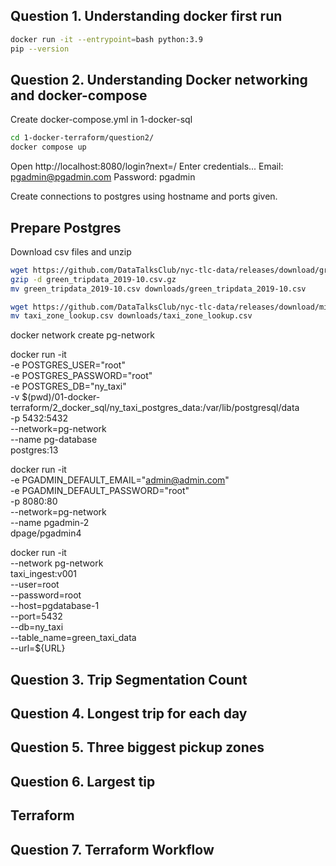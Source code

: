 ## Question 1. Understanding docker first run 
```bash
docker run -it --entrypoint=bash python:3.9
pip --version
```

## Question 2. Understanding Docker networking and docker-compose
Create docker-compose.yml in 1-docker-sql
```bash
cd 1-docker-terraform/question2/
docker compose up
```
Open http://localhost:8080/login?next=/
    Enter credentials...
        Email: pgadmin@pgadmin.com
        Password: pgadmin

Create connections to postgres using hostname and ports given.


##  Prepare Postgres
Download csv files and unzip
```bash
wget https://github.com/DataTalksClub/nyc-tlc-data/releases/download/green/green_tripdata_2019-10.csv.gz
gzip -d green_tripdata_2019-10.csv.gz
mv green_tripdata_2019-10.csv downloads/green_tripdata_2019-10.csv

wget https://github.com/DataTalksClub/nyc-tlc-data/releases/download/misc/taxi_zone_lookup.csv
mv taxi_zone_lookup.csv downloads/taxi_zone_lookup.csv
```
docker network create pg-network

docker run -it \
  -e POSTGRES_USER="root" \
  -e POSTGRES_PASSWORD="root" \
  -e POSTGRES_DB="ny_taxi" \
  -v $(pwd)/01-docker-terraform/2_docker_sql/ny_taxi_postgres_data:/var/lib/postgresql/data \
  -p 5432:5432 \
  --network=pg-network \
  --name pg-database \
  postgres:13

  docker run -it \
  -e PGADMIN_DEFAULT_EMAIL="admin@admin.com" \
  -e PGADMIN_DEFAULT_PASSWORD="root" \
  -p 8080:80 \
  --network=pg-network \
  --name pgadmin-2 \
  dpage/pgadmin4

  docker run -it   \
  --network pg-network \
    taxi_ingest:v001 \
        --user=root \
        --password=root \
        --host=pgdatabase-1 \
        --port=5432 \
        --db=ny_taxi \
        --table_name=green_taxi_data \
        --url=${URL}

## Question 3. Trip Segmentation Count


## Question 4. Longest trip for each day


## Question 5. Three biggest pickup zones


## Question 6. Largest tip


## Terraform


## Question 7. Terraform Workflow

